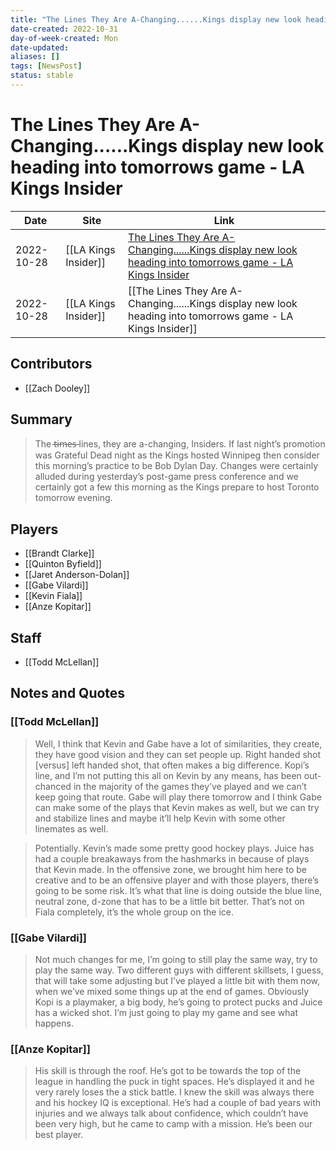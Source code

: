 ```yaml
---
title: "The Lines They Are A-Changing......Kings display new look heading into tomorrows game - LA Kings Insider"
date-created: 2022-10-31
day-of-week-created: Mon
date-updated: 
aliases: []
tags: [NewsPost]
status: stable
---
```


# The Lines They Are A-Changing......Kings display new look heading into tomorrows game - LA Kings Insider

| Date       | Site                 | Link                                                                                                                                                                                                                                |
| ---------- | -------------------- | ----------------------------------------------------------------------------------------------------------------------------------------------------------------------------------------------------------------------------------- |
| 2022-10-28 | [[LA Kings Insider]] | [The Lines They Are A-Changing......Kings display new look heading into tomorrows game - LA Kings Insider](https://lakingsinsider.com/2022/10/28/the-lines-they-are-a-changing-kings-display-new-look-heading-into-tomorrows-game/) |
| 2022-10-28 | [[LA Kings Insider]] | [[The Lines They Are A-Changing......Kings display new look heading into tomorrows game - LA Kings Insider]]                                                                                                                        |

## Contributors
- [[Zach Dooley]]


## Summary
> The t̶i̶m̶e̶s̶ lines, they are a-changing, Insiders.
> If last night’s promotion was Grateful Dead night as the Kings hosted Winnipeg then consider this morning’s practice to be Bob Dylan Day. Changes were certainly alluded during yesterday’s post-game press conference and we certainly got a few this morning as the Kings prepare to host Toronto tomorrow evening.


## Players
- [[Brandt Clarke]]
- [[Quinton Byfield]]
- [[Jaret Anderson-Dolan]]
- [[Gabe Vilardi]]
- [[Kevin Fiala]]
- [[Anze Kopitar]]


## Staff
- [[Todd McLellan]]


## Notes and Quotes
### [[Todd McLellan]]
> Well, I think that Kevin and Gabe have a lot of similarities, they create, they have good vision and they can set people up. Right handed shot \[versus] left handed shot, that often makes a big difference. Kopi’s line, and I’m not putting this all on Kevin by any means, has been out-chanced in the majority of the games they’ve played and we can’t keep going that route. Gabe will play there tomorrow and I think Gabe can make some of the plays that Kevin makes as well, but we can try and stabilize lines and maybe it’ll help Kevin with some other linemates as well.

> Potentially. Kevin’s made some pretty good hockey plays. Juice has had a couple breakaways from the hashmarks in because of plays that Kevin made. In the offensive zone, we brought him here to be creative and to be an offensive player and with those players, there’s going to be some risk. It’s what that line is doing outside the blue line, neutral zone, d-zone that has to be a little bit better. That’s not on Fiala completely, it’s the whole group on the ice.

### [[Gabe Vilardi]]
> Not much changes for me, I’m going to still play the same way, try to play the same way. Two different guys with different skillsets, I guess, that will take some adjusting but I’ve played a little bit with them now, when we’ve mixed some things up at the end of games. Obviously Kopi is a playmaker, a big body, he’s going to protect pucks and Juice has a wicked shot. I’m just going to play my game and see what happens.

### [[Anze Kopitar]]
> His skill is through the roof. He’s got to be towards the top of the league in handling the puck in tight spaces. He’s displayed it and he very rarely loses the a stick battle. I knew the skill was always there and his hockey IQ is exceptional. He’s had a couple of bad years with injuries and we always talk about confidence, which couldn’t have been very high, but he came to camp with a mission. He’s been our best player.



